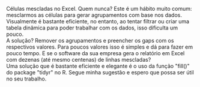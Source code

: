 Células mescladas no Excel. Quem nunca?
Este é um hábito muito comum: mesclarmos as células para gerar agrupamentos com base nos dados. Visualmente é bastante eficiente, no entanto, ao tentar filtrar ou criar uma tabela dinâmica para poder trabalhar com os dados, isso dificulta um pouco.  
A solução? Remover os agrupamentos e preencher os gaps com os respectivos valores. Para poucos valores isso é simples e dá para fazer em pouco tempo. E se o software da sua empresa gera o relatório em Excel com dezenas (até mesmo centenas) de linhas mescladas?  
Uma solução que é bastante eficiente e elegante é o uso da função "fill()" do package "tidyr" no R.
Segue minha sugestão e espero que possa ser útil no seu trabalho.